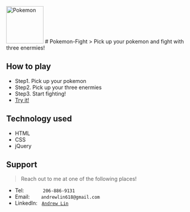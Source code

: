 <img src="https://upload.wikimedia.org/wikipedia/commons/thumb/9/98/International_Pok%C3%A9mon_logo.svg/1200px-International_Pok%C3%A9mon_logo.svg.png" height=100px alt="Pokemon">
# Pokemon-Fight
> Pick up your pokemon and fight with three enermies!


## How to play
- Step1. Pick up your pokemon 
- Step2. Pick up your three enermies
- Step3. Start fighting!
- <a href="https://andrewlin618.github.io/Pokemon-Fight/" target="_blank">Try it!</a>

## Technology used
- HTML
- CSS
- jQuery


## Support

> Reach out to me at one of the following places!

- Tel:      &nbsp; &nbsp; &nbsp; &nbsp; &nbsp; &nbsp; `206-886-9131`
- Email:    &ensp; &nbsp; &nbsp; `andrewlin618@gmail.com`
- LinkedIn: &nbsp; <a href="https://www.linkedin.com/in/andrew-lin-337592112/" target="_blank">`Andrew Lin`</a>

